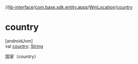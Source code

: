 //[lib-interface](../../../index.md)/[com.base.sdk.entity.apps](../index.md)/[WmLocation](index.md)/[country](country.md)

# country

[androidJvm]\
val [country](country.md): [String](https://kotlinlang.org/api/latest/jvm/stdlib/kotlin/-string/index.html)

国家（country）
